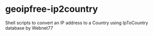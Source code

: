 geoipfree-ip2country
====================

Shell scripts to convert an IP address to a Country using IpToCountry database by Webnet77

